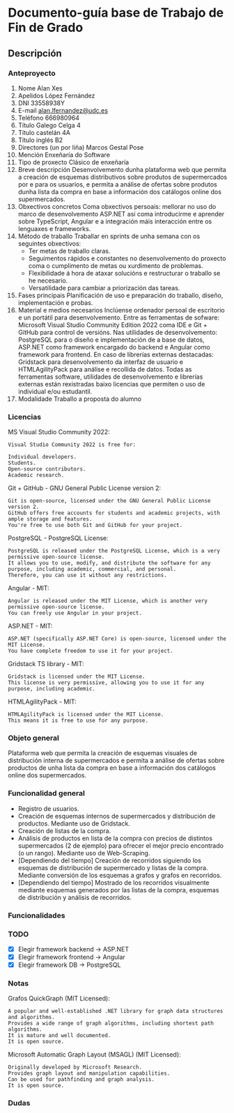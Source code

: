 # Documento-guía base de Trabajo de Fin de Grado

## Descripción

### Anteproyecto

1. Nome
Alan Xes
1. Apelidos
López Fernández
1. DNI
33558938Y
1. E-mail
alan.lfernandez@udc.es
1. Teléfono
666980964
1. Título Galego
Celga 4
1. Título castelán
4A
1. Título inglés
B2
1. Directores (un por liña)
Marcos Gestal Pose
1. Mención
Enxeñaría do Software
1. Tipo de proxecto
Clásico de enxeñaría
1. Breve descripción
Desenvolvemento dunha plataforma web que permita a creación de esquemas distributivos sobre produtos de supermercados por e para os usuarios, e permita a análise de ofertas sobre produtos dunha lista da compra en base a información dos catálogos online dos supermercados.
1. Obxectivos concretos
Coma obxectivos persoais: mellorar no uso do marco de desenvolvemento ASP.NET así coma introducirme e aprender sobre TypeScript, Angular e a integración máis interacción entre os lenguaxes e frameworks.
1. Método de traballo
Traballar en sprints de unha semana con os seguintes obxectivos:
    - Ter metas de traballo claras.
    - Seguimentos rápidos e constantes no desenvolvemento do proxecto coma o cumplimento de metas ou xurdimento de problemas.
    - Flexibilidade á hora de ataxar solucións e restructurar o traballo se he necesario.
    - Versatilidade para cambiar a priorización das tareas.
1. Fases principais
Planificación de uso e preparación do traballo, diseño, implementación e probas.
1. Material e medios necesarios
Inclúense ordenador persoal de escritorio e un portátil para desenvolvemento. Entre as ferramentas de sofware: Microsoft Visual Studio Community Edition 2022 coma IDE e Git + GitHub para control de versións. Nas utilidades de desenvolvemento: PostgreSQL para o diseño e implementación de a base de datos, ASP.NET como framework encargado do backend e Angular como framework para frontend. En caso de librerías externas destacadas: Gridstack para desenvolvemento da interfaz de usuario e HTMLAgilityPack para análise e recollida de datos. Todas as ferramentas software, utilidades de desenvolvemento e librerías externas están rexistradas baixo licencias que permiten o uso de individual e/ou estudantil.
1. Modalidade
Traballo a proposta do alumno

### Licencias

MS Visual Studio Community 2022:

    Visual Studio Community 2022 is free for:

    Individual developers.   
    Students.  
    Open-source contributors.  
    Academic research.   

Git + GitHub - GNU General Public License version 2:

    Git is open-source, licensed under the GNU General Public License version 2.
    GitHub offers free accounts for students and academic projects, with ample storage and features.
    You're free to use both Git and GitHub for your project.

PostgreSQL - PostgreSQL License:

    PostgreSQL is released under the PostgreSQL License, which is a very permissive open-source license.
    It allows you to use, modify, and distribute the software for any purpose, including academic, commercial, and personal.
    Therefore, you can use it without any restrictions.

Angular - MIT:

    Angular is released under the MIT License, which is another very permissive open-source license.
    You can freely use Angular in your project.

ASP.NET - MIT:

    ASP.NET (specifically ASP.NET Core) is open-source, licensed under the MIT License.
    You have complete freedom to use it for your project.

Gridstack TS library - MIT:

    Gridstack is licensed under the MIT License.
    This license is very permissive, allowing you to use it for any purpose, including academic.

HTMLAgilityPack - MIT:

    HTMLAgilityPack is licensed under the MIT License.
    This means it is free to use for any purpose.

### Objeto general

Plataforma web que permita la creación de esquemas visuales de distribución interna de supermercados e permita a análise de ofertas sobre productos de unha lista da compra en base a información dos catálogos online dos supermercados.

### Funcionalidad general

- Registro de usuarios.
- Creación de esquemas internos de supermercados y distribución de productos. Mediante uso de Gridstack.
- Creación de listas de la compra.
- Análisis de productos en lista de la compra con precios de distintos supermercados (2 de ejemplo) para ofrecer el mejor precio encontrado (o un rango). Mediante uso de Web-Scraping.
- [Dependiendo del tiempo] Creación de recorridos siguiendo los esquemas de distribución de supermercado y listas de la compra. Mediante conversión de los esquemas a grafos y grafos en recorridos.
- [Dependiendo del tiempo] Mostrado de los recorridos visualmente mediante esquemas generados por las listas de la compra, esquemas de distribución y análisis de recorridos.

### Funcionalidades

### TODO

- [X] Elegir framework backend -> ASP.NET
- [X] Elegir framework frontend -> Angular
- [X] Elegir framework DB -> PostgreSQL

### Notas

Grafos
QuickGraph (MIT Licensed):
    
    A popular and well-established .NET library for graph data structures and algorithms.
    Provides a wide range of graph algorithms, including shortest path algorithms.
    It is mature and well documented.
    It is open source.

Microsoft Automatic Graph Layout (MSAGL) (MIT Licensed):

    Originally developed by Microsoft Research.
    Provides graph layout and manipulation capabilities.
    Can be used for pathfinding and graph analysis.
    It is open source.
### Dudas